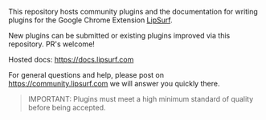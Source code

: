 This repository hosts community plugins and the documentation for writing plugins for the Google Chrome Extension [LipSurf](https://chrome.google.com/webstore/detail/lipsurf/lnnmjmalakahagblkkcnjkoaihlfglon).

New plugins can be submitted or existing plugins improved via this repository. PR's welcome!

Hosted docs: <https://docs.lipsurf.com>

For general questions and help, please post on <https://community.lipsurf.com> we will answer you quickly there.


> IMPORTANT: Plugins must meet a high minimum standard of quality before being accepted.
